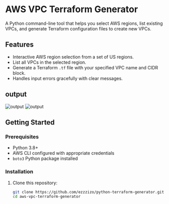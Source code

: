 # AWS VPC Terraform Generator

A Python command-line tool that helps you select AWS regions, list existing VPCs, and generate Terraform configuration files to create new VPCs.

## Features

- Interactive AWS region selection from a set of US regions.
- List all VPCs in the selected region.
- Generate a Terraform `.tf` file with your specified VPC name and CIDR block.
- Handles input errors gracefully with clear messages.

## output

![output](https://github.com/user-attachments/assets/1dbd163a-7b89-434d-9aa3-7e2d32d192fd)
<img src="https://github.com/user-attachments/assets/1dbd163a-7b89-434d-9aa3-7e2d32d192fd" alt="output">

## Getting Started

### Prerequisites

- Python 3.8+
- AWS CLI configured with appropriate credentials
- `boto3` Python package installed

### Installation

1. Clone this repository:

   ```bash
   git clone https://github.com/ezzzizo/python-terraform-generator.git
   cd aws-vpc-terraform-generator
